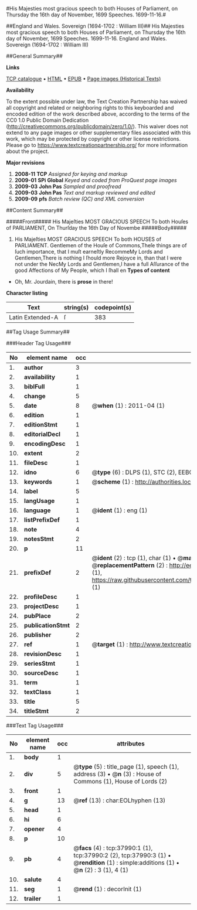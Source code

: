 #His Majesties most gracious speech to both Houses of Parliament, on Thursday the 16th day of November, 1699 Speeches. 1699-11-16.#

##England and Wales. Sovereign (1694-1702 : William III)##
His Majesties most gracious speech to both Houses of Parliament, on Thursday the 16th day of November, 1699
Speeches. 1699-11-16.
England and Wales. Sovereign (1694-1702 : William III)

##General Summary##

**Links**

[TCP catalogue](http://www.ota.ox.ac.uk/tcp/)  • 
[HTML](http://tei.it.ox.ac.uk/tcp/Texts-HTML/free/A66/A66186.html)  • 
[EPUB](http://tei.it.ox.ac.uk/tcp/Texts-EPUB/free/A66/A66186.epub) • 
[Page images (Historical Texts)](https://historicaltexts.jisc.ac.uk/eebo-99833513e)

**Availability**

To the extent possible under law, the Text Creation Partnership has waived all copyright and related or neighboring rights to this keyboarded and encoded edition of the work described above, according to the terms of the CC0 1.0 Public Domain Dedication (http://creativecommons.org/publicdomain/zero/1.0/). This waiver does not extend to any page images or other supplementary files associated with this work, which may be protected by copyright or other license restrictions. Please go to https://www.textcreationpartnership.org/ for more information about the project.

**Major revisions**

1. __2008-11__ __TCP__ *Assigned for keying and markup*
1. __2009-01__ __SPi Global__ *Keyed and coded from ProQuest page images*
1. __2009-03__ __John Pas__ *Sampled and proofread*
1. __2009-03__ __John Pas__ *Text and markup reviewed and edited*
1. __2009-09__ __pfs__ *Batch review (QC) and XML conversion*

##Content Summary##

#####Front#####
His Majeſties MOST GRACIOUS SPEECH To both Houſes of PARLIAMENT, On Thurſday the 16th Day of Novembe
#####Body#####

1. His Majeſties MOST GRACIOUS SPEECH To both HOUSES of PARLIAMENT.
Gentlemen of the Houſe of Commons,Theſe things are of ſuch importance, that I muſt earneſtly RecommeMy Lords and Gentlemen,There is nothing I ſhould more Rejoyce in, than that I were not under the NecMy Lords and Gentlemen,I have a full Aſſurance of the good Affections of My People, which I ſhall en
**Types of content**

  * Oh, Mr. Jourdain, there is **prose** in there!

**Character listing**


|Text|string(s)|codepoint(s)|
|---|---|---|
|Latin Extended-A|ſ|383|

##Tag Usage Summary##

###Header Tag Usage###

|No|element name|occ|attributes|
|---|---|---|---|
|1.|__author__|3||
|2.|__availability__|1||
|3.|__biblFull__|1||
|4.|__change__|5||
|5.|__date__|8| @__when__ (1) : 2011-04 (1)|
|6.|__edition__|1||
|7.|__editionStmt__|1||
|8.|__editorialDecl__|1||
|9.|__encodingDesc__|1||
|10.|__extent__|2||
|11.|__fileDesc__|1||
|12.|__idno__|6| @__type__ (6) : DLPS (1), STC (2), EEBO-CITATION (1), PROQUEST (1), VID (1)|
|13.|__keywords__|1| @__scheme__ (1) : http://authorities.loc.gov/ (1)|
|14.|__label__|5||
|15.|__langUsage__|1||
|16.|__language__|1| @__ident__ (1) : eng (1)|
|17.|__listPrefixDef__|1||
|18.|__note__|4||
|19.|__notesStmt__|2||
|20.|__p__|11||
|21.|__prefixDef__|2| @__ident__ (2) : tcp (1), char (1)  •  @__matchPattern__ (2) : ([0-9\-]+):([0-9IVX]+) (1), (.+) (1)  •  @__replacementPattern__ (2) : http://eebo.chadwyck.com/downloadtiff?vid=$1&page=$2 (1), https://raw.githubusercontent.com/textcreationpartnership/Texts/master/tcpchars.xml#$1 (1)|
|22.|__profileDesc__|1||
|23.|__projectDesc__|1||
|24.|__pubPlace__|2||
|25.|__publicationStmt__|2||
|26.|__publisher__|2||
|27.|__ref__|1| @__target__ (1) : http://www.textcreationpartnership.org/docs/. (1)|
|28.|__revisionDesc__|1||
|29.|__seriesStmt__|1||
|30.|__sourceDesc__|1||
|31.|__term__|1||
|32.|__textClass__|1||
|33.|__title__|5||
|34.|__titleStmt__|2||


###Text Tag Usage###

|No|element name|occ|attributes|
|---|---|---|---|
|1.|__body__|1||
|2.|__div__|5| @__type__ (5) : title_page (1), speech (1), address (3)  •  @__n__ (3) : House of Commons (1), House of Lords (2)|
|3.|__front__|1||
|4.|__g__|13| @__ref__ (13) : char:EOLhyphen (13)|
|5.|__head__|1||
|6.|__hi__|6||
|7.|__opener__|4||
|8.|__p__|10||
|9.|__pb__|4| @__facs__ (4) : tcp:37990:1 (1), tcp:37990:2 (2), tcp:37990:3 (1)  •  @__rendition__ (1) : simple:additions (1)  •  @__n__ (2) : 3 (1), 4 (1)|
|10.|__salute__|4||
|11.|__seg__|1| @__rend__ (1) : decorInit (1)|
|12.|__trailer__|1||
